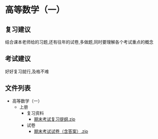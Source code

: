# 高等数学（一）

## 复习建议

结合课本老师给的习题,还有往年的试卷,多做题,同时要理解各个考试重点的概念

## 考试建议

好好复习就行,及格不难

## 文件列表

- 高等数学（一）
    - 上册
        - 复习资料
            - [期末考试复习提纲.zip](https://github.com/OpenWyu/wyu-courses-lib/raw/master/高等数学（一）/上册/复习资料/期末考试复习提纲.zip)
        - 试卷
            - [期末考试试卷（含答案）.zip](https://github.com/OpenWyu/wyu-courses-lib/raw/master/高等数学（一）/上册/试卷/期末考试试卷（含答案）.zip)
